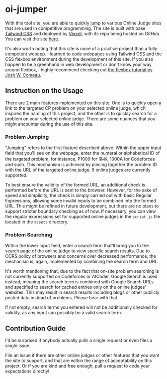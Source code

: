 # oi-jumper

With this tool site, you are able to quickly jump to various Online Judge sites that are used in competitive programming. The site is built with base [Tailwind CSS](https://tailwindcss.com/) and deployed by [Vercel](https://vercel.com), with its repo being hosted on GitHub. You can visit the site [here](https://oi-jumper.eoin.blog).

It's also worth noting that this site is more of a practice project than a fully competent webapp. I learned to code webpages using Tailwind CSS and the CSS flexbox environment during the development of this site. If you also happen to be a greenhand in web development or don't know your way around flexbox, I highly recommend checking out [the flexbox tutorial by Josh W. Comeau](https://www.joshwcomeau.com/css/interactive-guide-to-flexbox/).

## Instruction on the Usage

There are 2 main features implemented on this site. One is to quickly open a link to the targeted CP problem on your selected online judge, which inspired the naming of this project, and the other is to quickly search for a problem on your selected online judge. There are some nuances that you might encounter during the use of this site.

### Problem Jumping

"Jumping" refers to the first feature described above. Within the upper input field that you'll see on the webpage, enter the numeral or alphabetical ID of the targeted problem, for instance, P1000 for 洛谷, 1000A for Codeforces and such. This mechanism is achieved by piecing together the problem ID with the URL of the targeted online judge. 9 online judges are currently supported.

To best ensure the validity of the formed URL, an additional check is performed before the URL is sent to the browser. However, for the sake of speed and simplicity, the check is simply carried out with basic Regular Expressions, allowing some invalid inputs to be combined into the formed URL. This might be refined in future development, but there are no plans to support stricter boundary checking as of now. If necessary, you can view the regular expressions set for supported online judges in the `script.js` file located in the `assets` directory.

### Problem Searching

Within the lower input field, enter a search term that'll bring you to the search page of the online judge to view specific search results. Due to CORS policy of browsers and concerns over decreased performance, the mechanism is, again, implemented by combining the search term and URL.

It's worth mentioning that, due to the fact that on-site problem searching is not currently supported on Codeforces or AtCoder, Google Search is used instead, meaning the search term is combined with Google Search URLs and specified to search for cached entries only on the online judges' websites. This may result in search results including blogs or other publicly posted data instead of problems. Please bear with that.

If not empty, search terms you entered will not be additionally checked for validity, as any input can possibly be a valid search term.

## Contribution Guide

I'd be surprised if anybody actually pulls a single request or even files a single issue.

File an issue if there are other online judges or other features that you want the site to support, and that are within the range of acceptability on this project. Or if you are kind and free enough, pull a request to code your expectations directly!
